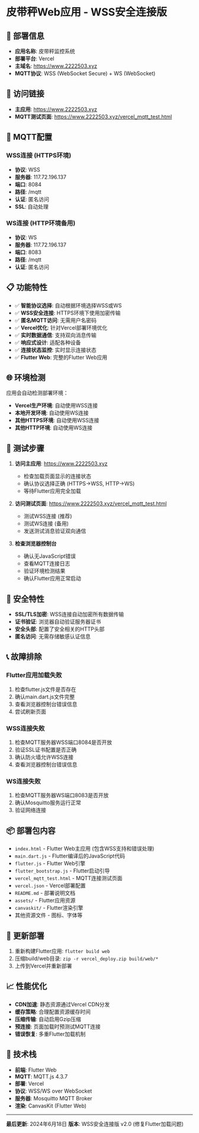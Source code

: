 # 皮带秤Web应用 - WSS安全连接版

## 🚀 部署信息

- **应用名称**: 皮带秤监控系统
- **部署平台**: Vercel
- **主域名**: https://www.2222503.xyz
- **MQTT协议**: WSS (WebSocket Secure) + WS (WebSocket)

## 🔗 访问链接

- **主应用**: https://www.2222503.xyz
- **MQTT测试页面**: https://www.2222503.xyz/vercel_mqtt_test.html

## 🔧 MQTT配置

### WSS连接 (HTTPS环境)
- **协议**: WSS
- **服务器**: 117.72.196.137
- **端口**: 8084
- **路径**: /mqtt
- **认证**: 匿名访问
- **SSL**: 自动处理

### WS连接 (HTTP环境备用)
- **协议**: WS
- **服务器**: 117.72.196.137
- **端口**: 8083
- **路径**: /mqtt
- **认证**: 匿名访问

## 📋 功能特性

- ✅ **智能协议选择**: 自动根据环境选择WSS或WS
- ✅ **WSS安全连接**: HTTPS环境下使用加密传输
- ✅ **匿名MQTT访问**: 无需用户名密码
- ✅ **Vercel优化**: 针对Vercel部署环境优化
- ✅ **实时数据通信**: 支持双向消息传输
- ✅ **响应式设计**: 适配各种设备
- ✅ **连接状态监控**: 实时显示连接状态
- ✅ **Flutter Web**: 完整的Flutter Web应用

## 🌐 环境检测

应用会自动检测部署环境：
- **Vercel生产环境**: 自动使用WSS连接
- **本地开发环境**: 自动使用WS连接
- **其他HTTPS环境**: 自动使用WSS连接
- **其他HTTP环境**: 自动使用WS连接

## 🧪 测试步骤

1. **访问主应用**: https://www.2222503.xyz
   - 检查加载页面显示的连接状态
   - 确认协议选择正确 (HTTPS→WSS, HTTP→WS)
   - 等待Flutter应用完全加载

2. **访问测试页面**: https://www.2222503.xyz/vercel_mqtt_test.html
   - 测试WSS连接 (推荐)
   - 测试WS连接 (备用)
   - 发送测试消息验证双向通信

3. **检查浏览器控制台**
   - 确认无JavaScript错误
   - 查看MQTT连接日志
   - 验证环境检测结果
   - 确认Flutter应用正常启动

## 🔐 安全特性

- **SSL/TLS加密**: WSS连接自动加密所有数据传输
- **证书验证**: 浏览器自动验证服务器证书
- **安全头部**: 配置了安全相关的HTTP头部
- **匿名访问**: 无需存储敏感认证信息

## 📞 故障排除

### Flutter应用加载失败
1. 检查flutter.js文件是否存在
2. 确认main.dart.js文件完整
3. 查看浏览器控制台错误信息
4. 尝试刷新页面

### WSS连接失败
1. 检查MQTT服务器WSS端口8084是否开放
2. 验证SSL证书配置是否正确
3. 确认防火墙允许WSS连接
4. 查看浏览器控制台错误信息

### WS连接失败
1. 检查MQTT服务器WS端口8083是否开放
2. 确认Mosquitto服务运行正常
3. 验证网络连接

## 📦 部署包内容

- `index.html` - Flutter Web主应用 (包含WSS支持和错误处理)
- `main.dart.js` - Flutter编译后的JavaScript代码
- `flutter.js` - Flutter Web引擎
- `flutter_bootstrap.js` - Flutter启动引导
- `vercel_mqtt_test.html` - MQTT连接测试页面
- `vercel.json` - Vercel部署配置
- `README.md` - 部署说明文档
- `assets/` - Flutter应用资源
- `canvaskit/` - Flutter渲染引擎
- 其他资源文件 - 图标、字体等

## 🔄 更新部署

1. 重新构建Flutter应用: `flutter build web`
2. 压缩build/web目录: `zip -r vercel_deploy.zip build/web/*`
3. 上传到Vercel并重新部署

## 📈 性能优化

- **CDN加速**: 静态资源通过Vercel CDN分发
- **缓存策略**: 合理配置资源缓存时间
- **压缩传输**: 自动启用Gzip压缩
- **预连接**: 页面加载时预测试MQTT连接
- **错误恢复**: 多重Flutter加载机制

## 🎯 技术栈

- **前端**: Flutter Web
- **MQTT**: MQTT.js 4.3.7
- **部署**: Vercel
- **协议**: WSS/WS over WebSocket
- **服务器**: Mosquitto MQTT Broker
- **渲染**: CanvasKit (Flutter Web)

---

**最后更新**: 2024年6月18日
**版本**: WSS安全连接版 v2.0 (修复Flutter加载问题)
